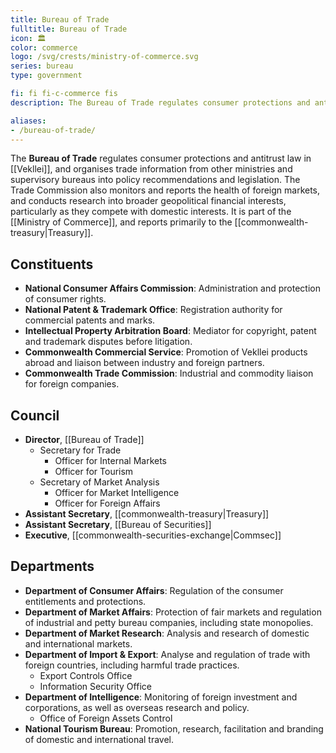 ```yaml
---
title: Bureau of Trade
fulltitle: Bureau of Trade
icon: 🏛️
color: commerce
logo: /svg/crests/ministry-of-commerce.svg
series: bureau
type: government

fi: fi fi-c-commerce fis
description: The Bureau of Trade regulates consumer protections and antitrust law for the Ministry of Commerce, and conducts domestic and international market analysis.

aliases:
- /bureau-of-trade/
---
```

The <span class="fi fi-c-commerce fis"></span> **Bureau of Trade** regulates consumer protections and antitrust law in [[Vekllei]], and organises trade information from other ministries and supervisory bureaus into policy recommendations and legislation. The Trade Commission also monitors and reports the health of foreign markets, and conducts research into broader geopolitical financial interests, particularly as they compete with domestic interests. It is part of the [[Ministry of Commerce]], and reports primarily to the [[commonwealth-treasury|Treasury]].

## Constituents

* **National Consumer Affairs Commission**: Administration and protection of consumer rights.
* **National Patent & Trademark Office**: Registration authority for commercial patents and marks.
* **Intellectual Property Arbitration Board**: Mediator for copyright, patent and trademark disputes before litigation.
* **Commonwealth Commercial Service**: Promotion of Vekllei products abroad and liaison between industry and foreign partners.
* **Commonwealth Trade Commission**: Industrial and commodity liaison for foreign companies.

## Council

* **Director**, [[Bureau of Trade]]
	* Secretary for Trade
		* Officer for Internal Markets
		* Officer for Tourism
	* Secretary of Market Analysis
		* Officer for Market Intelligence
		* Officer for Foreign Affairs
* **Assistant Secretary**, [[commonwealth-treasury|Treasury]]
* **Assistant Secretary**, [[Bureau of Securities]]
* **Executive**, [[commonwealth-securities-exchange|Commsec]]

## Departments

* **Department of Consumer Affairs**: Regulation of the consumer entitlements and protections.
* **Department of Market Affairs**: Protection of fair markets and regulation of industrial and petty bureau companies, including state monopolies.
* **Department of Market Research**: Analysis and research of domestic and international markets.
* **Department of Import & Export**: Analyse and regulation of trade with foreign countries, including harmful trade practices.
	* Export Controls Office
	* Information Security Office
* **Department of Intelligence**: Monitoring of foreign investment and corporations, as well as overseas research and policy.
	* Office of Foreign Assets Control
* **National Tourism Bureau**: Promotion, research, facilitation and branding of domestic and international travel.